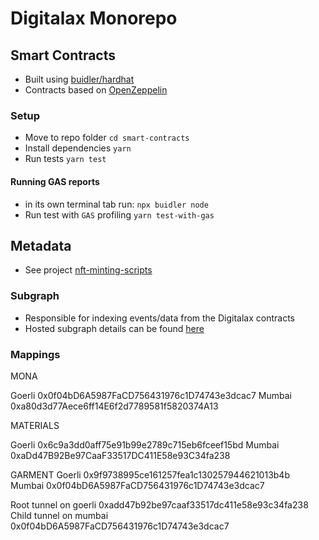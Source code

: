 # Digitalax Monorepo

## Smart Contracts

* Built using [buidler/hardhat](https://buidler.dev/) 
* Contracts based on [OpenZeppelin](https://github.com/OpenZeppelin/openzeppelin-contracts)

### Setup

* Move to repo folder `cd smart-contracts`
* Install dependencies `yarn`
* Run tests `yarn test`

#### Running GAS reports
* in its own terminal tab run: `npx buidler node`
* Run test with `GAS` profiling `yarn test-with-gas`

## Metadata

*  See project [nft-minting-scripts](https://github.com/DIGITALAX/nft-minting-scripts)

### Subgraph

* Responsible for indexing events/data from the Digitalax contracts
* Hosted subgraph details can be found [here](https://hackmd.io/RzmT0y91ReyRmrh084ShNA)


### Mappings
MONA

Goerli 0x0f04bD6A5987FaCD756431976c1D74743e3dcac7
Mumbai 0xa80d3d77Aece6ff14E6f2d7789581f5820374A13

MATERIALS

Goerli 0x6c9a3dd0aff75e91b99e2789c715eb6fceef15bd
Mumbai 0xaDd47B92Be97CaaF33517DC411E58e93C34fa238

GARMENT
Goerli 0x9f9738995ce161257fea1c130257944621013b4b
Mumbai 0x0f04bD6A5987FaCD756431976c1D74743e3dcac7

Root tunnel  on goerli 0xadd47b92be97caaf33517dc411e58e93c34fa238
Child tunnel on mumbai 0x0f04bD6A5987FaCD756431976c1D74743e3dcac7
